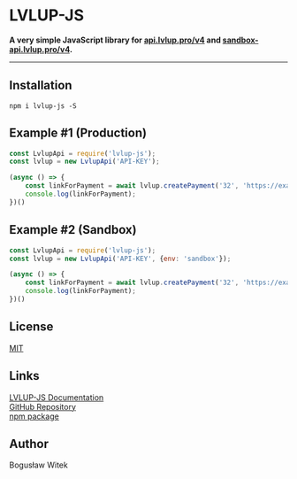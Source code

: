 # LVLUP-JS

**A very simple JavaScript library for [api.lvlup.pro/v4](https://api.lvlup.pro/v4) and [sandbox-api.lvlup.pro/v4](https://sandbox-api.lvlup.pro/v4).**

------

## Installation
```plain
npm i lvlup-js -S
```

## Example #1 (Production) 
```javascript
const LvlupApi = require('lvlup-js');
const lvlup = new LvlupApi('API-KEY');

(async () => {
    const linkForPayment = await lvlup.createPayment('32', 'https://example.site/redirect', 'https://example.site/webhook');
    console.log(linkForPayment);
})()
```

## Example #2 (Sandbox)
```javascript
const LvlupApi = require('lvlup-js');
const lvlup = new LvlupApi('API-KEY', {env: 'sandbox'});

(async () => {
    const linkForPayment = await lvlup.createPayment('32', 'https://example.site/redirect', 'https://example.site/webhook');
    console.log(linkForPayment);
})()
```

## License
[MIT](https://github.com/boguslawwitek/lvlup-js/blob/master/LICENSE)

## Links
[LVLUP-JS Documentation](https://bwitek.dev/lvlup-js)<br>
[GitHub Repository](https://github.com/boguslawwitek/lvlup-js)<br>
[npm package](https://www.npmjs.com/package/lvlup-js)

## Author
Bogusław Witek